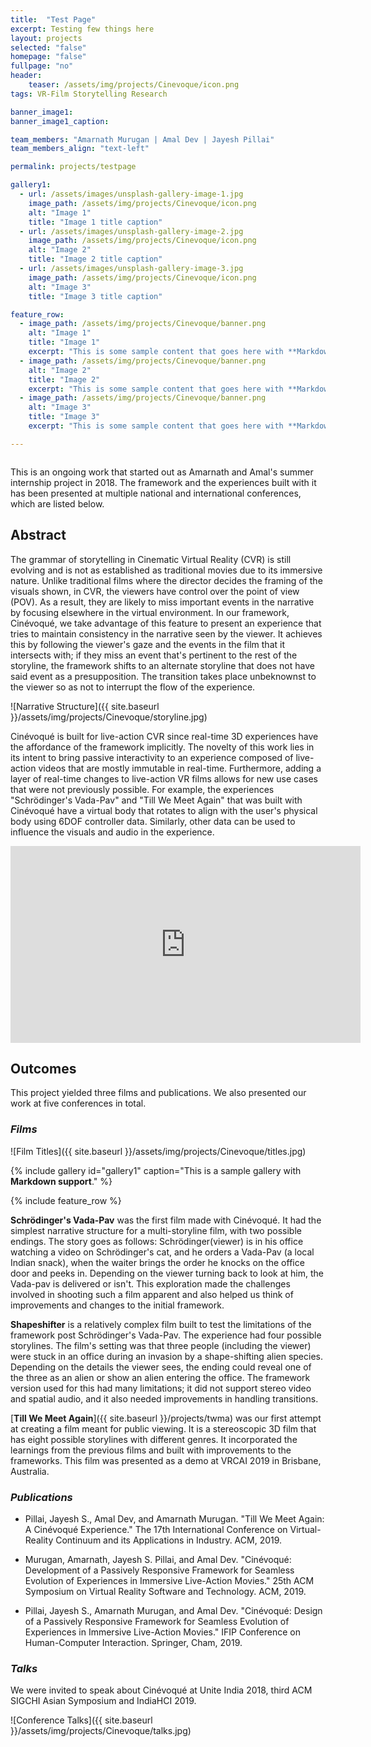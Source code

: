 ```yaml
---
title:  "Test Page"
excerpt: Testing few things here
layout: projects
selected: "false"
homepage: "false"
fullpage: "no"
header:
    teaser: /assets/img/projects/Cinevoque/icon.png
tags: VR-Film Storytelling Research

banner_image1:
banner_image1_caption:

team_members: "Amarnath Murugan | Amal Dev | Jayesh Pillai"
team_members_align: "text-left"

permalink: projects/testpage

gallery1:
  - url: /assets/images/unsplash-gallery-image-1.jpg
    image_path: /assets/img/projects/Cinevoque/icon.png
    alt: "Image 1"
    title: "Image 1 title caption"
  - url: /assets/images/unsplash-gallery-image-2.jpg
    image_path: /assets/img/projects/Cinevoque/icon.png
    alt: "Image 2"
    title: "Image 2 title caption"
  - url: /assets/images/unsplash-gallery-image-3.jpg
    image_path: /assets/img/projects/Cinevoque/icon.png
    alt: "Image 3"
    title: "Image 3 title caption"

feature_row:
  - image_path: /assets/img/projects/Cinevoque/banner.png
    alt: "Image 1"
    title: "Image 1"
    excerpt: "This is some sample content that goes here with **Markdown** formatting."
  - image_path: /assets/img/projects/Cinevoque/banner.png
    alt: "Image 2"
    title: "Image 2"
    excerpt: "This is some sample content that goes here with **Markdown** formatting."
  - image_path: /assets/img/projects/Cinevoque/banner.png
    alt: "Image 3"
    title: "Image 3"
    excerpt: "This is some sample content that goes here with **Markdown** formatting."

---
```


<figure class="align-center" style="width:100%;">
  <img src="{{ site.url }}{{ site.baseurl }}/assets/img/projects/Cinevoque/banner.png" alt="">
</figure> 

This is an ongoing work that started out as Amarnath and Amal's summer internship project in 2018. The framework and the experiences built with it has been presented at multiple national and international conferences, which are listed below.


## Abstract

The grammar of storytelling in Cinematic Virtual Reality (CVR) is still evolving and is not as established as traditional movies due to its immersive nature. Unlike traditional films where the director decides the framing of the visuals shown, in CVR, the viewers have control over the point of view (POV). As a result, they are likely to miss important events in the narrative by focusing elsewhere in the virtual environment. In our framework, Cinévoqué,  we take advantage of this feature to present an experience that tries to maintain consistency in the narrative seen by the viewer. It achieves this by following the viewer's gaze and the events in the film that it intersects with; if they miss an event that's pertinent to the rest of the storyline, the framework shifts to an alternate storyline that does not have said event as a presupposition. The transition takes place unbeknownst to the viewer so as not to interrupt the flow of the experience.

![Narrative Structure]({{ site.baseurl }}/assets/img/projects/Cinevoque/storyline.jpg)

Cinévoqué is built for live-action CVR since real-time 3D experiences have the affordance of the framework implicitly. The novelty of this work lies in its intent to bring passive interactivity to an experience composed of live-action videos that are mostly immutable in real-time. Furthermore, adding a layer of real-time changes to live-action VR films allows for new use cases that were not previously possible.  For example, the experiences "Schrödinger's Vada-Pav" and  "Till We Meet Again" that was built with Cinévoqué have a virtual body that rotates to align with the user's physical body using 6DOF controller data.  Similarly, other data can be used to influence the visuals and audio in the experience. 

<iframe width="560" height="315" src="https://drive.google.com/file/d/16j7A_M15lY0TIRJ0muV34p5XB7YugqVP/preview" frameborder="0" allow="accelerometer; autoplay; encrypted-media; gyroscope; picture-in-picture" allowfullscreen></iframe>



## Outcomes
This project yielded three films and publications. We also presented our work at five conferences in total. 

### ***Films***

![Film Titles]({{ site.baseurl }}/assets/img/projects/Cinevoque/titles.jpg)

{% include gallery id="gallery1" caption="This is a sample gallery with **Markdown support**." %}

{% include feature_row %}

**Schrödinger's Vada-Pav** was the first film made with Cinévoqué. It had the simplest narrative structure for a multi-storyline film, with two possible endings. The story goes as follows: Schrödinger(viewer) is in his office watching a video on Schrödinger's cat, and he orders a Vada-Pav (a local Indian snack), when the waiter brings the order he knocks on the office door and peeks in. Depending on the viewer turning back to look at him, the Vada-pav is delivered or isn't. This exploration made the challenges involved in shooting such a film apparent and also helped us think of improvements and changes to the initial framework.

**Shapeshifter** is a relatively complex film built to test the limitations of the framework post Schrödinger's Vada-Pav. The experience had four possible storylines. The film's setting was that three people (including the viewer) were stuck in an office during an invasion by a shape-shifting alien species. Depending on the details the viewer sees, the ending could reveal one of the three as an alien or show an alien entering the office. The framework version used for this had many limitations; it did not support stereo video and spatial audio, and it also needed improvements in handling transitions. 

[**Till We Meet Again**]({{ site.baseurl }}/projects/twma) was our first attempt at creating a film meant for public viewing. It is a stereoscopic 3D film that has eight possible storylines with different genres.  It incorporated the learnings from the previous films and built with improvements to the frameworks. This film was presented as a demo at VRCAI 2019 in Brisbane, Australia. 

### ***Publications***

- Pillai, Jayesh S., Amal Dev, and Amarnath Murugan. "Till We Meet Again: A Cinévoqué Experience." The 17th International Conference on Virtual-Reality Continuum and its Applications in Industry. ACM, 2019.

- Murugan, Amarnath, Jayesh S. Pillai, and Amal Dev. "Cinévoqué: Development of a Passively Responsive Framework for Seamless Evolution of Experiences in Immersive Live-Action Movies." 25th ACM Symposium on Virtual Reality Software and Technology. ACM, 2019.

- Pillai, Jayesh S., Amarnath Murugan, and Amal Dev. "Cinévoqué: Design of a Passively Responsive Framework for Seamless Evolution of Experiences in Immersive Live-Action Movies." IFIP Conference on Human-Computer Interaction. Springer, Cham, 2019.

### ***Talks***

We were invited to speak about Cinévoqué at Unite India 2018, third ACM SIGCHI Asian Symposium and IndiaHCI 2019.

![Conference Talks]({{ site.baseurl }}/assets/img/projects/Cinevoque/talks.jpg)



